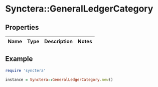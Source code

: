 # Synctera::GeneralLedgerCategory

## Properties

| Name | Type | Description | Notes |
| ---- | ---- | ----------- | ----- |

## Example

```ruby
require 'synctera'

instance = Synctera::GeneralLedgerCategory.new()
```

